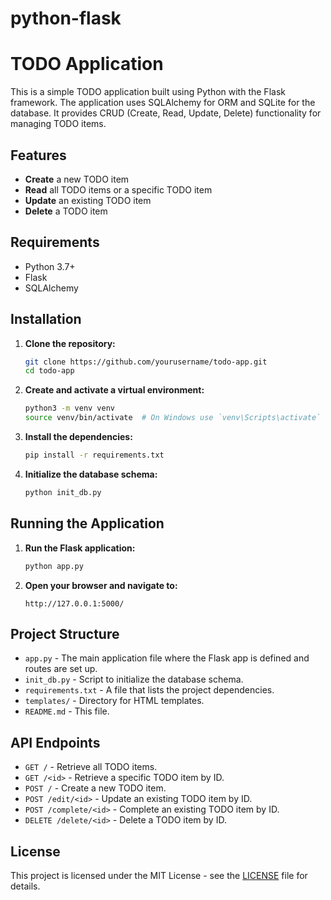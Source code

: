 # python-flask

# TODO Application

This is a simple TODO application built using Python with the Flask framework. The application uses SQLAlchemy for ORM and SQLite for the database. It provides CRUD (Create, Read, Update, Delete) functionality for managing TODO items.

## Features

- **Create** a new TODO item
- **Read** all TODO items or a specific TODO item
- **Update** an existing TODO item
- **Delete** a TODO item

## Requirements

- Python 3.7+
- Flask
- SQLAlchemy

## Installation

1. **Clone the repository:**

    ```sh
    git clone https://github.com/yourusername/todo-app.git
    cd todo-app
    ```

2. **Create and activate a virtual environment:**

    ```sh
    python3 -m venv venv
    source venv/bin/activate  # On Windows use `venv\Scripts\activate`
    ```

3. **Install the dependencies:**

    ```sh
    pip install -r requirements.txt
    ```

4. **Initialize the database schema:**

    ```sh
    python init_db.py
    ```

## Running the Application

1. **Run the Flask application:**

    ```sh
    python app.py
    ```

2. **Open your browser and navigate to:**

    ```
    http://127.0.0.1:5000/
    ```

## Project Structure


- `app.py` - The main application file where the Flask app is defined and routes are set up.
- `init_db.py` - Script to initialize the database schema.
- `requirements.txt` - A file that lists the project dependencies.
- `templates/` - Directory for HTML templates.
- `README.md` - This file.

## API Endpoints

- `GET /` - Retrieve all TODO items.
- `GET /<id>` - Retrieve a specific TODO item by ID.
- `POST /` - Create a new TODO item.
- `POST /edit/<id>` - Update an existing TODO item by ID.
- `POST /complete/<id>` - Complete an existing TODO item by ID.
- `DELETE /delete/<id>` - Delete a TODO item by ID.

## License

This project is licensed under the MIT License - see the [LICENSE](LICENSE) file for details.
